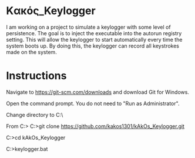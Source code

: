 # Kακός_Keylogger
I am working on a project to simulate a keylogger with some level of persistence. The goal is to inject the executable into the autorun registry setting. This will allow the keylogger to start automatically every time the system boots up. By doing this, the keylogger can record all keystrokes made on the system.

# Instructions

Navigate to https://git-scm.com/downloads and download Git for Windows.

Open the command prompt. You do not need to "Run as Administrator".

Change directory to C:\

From C:\>
C:\>git clone https://github.com/kakos1301/kAkOs_Keylogger.git

C:\>cd kAkOs_Keylogger

C:\>keylogger.bat


